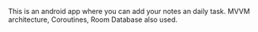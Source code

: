 This is an android app where you can add your notes an daily task.
MVVM architecture, Coroutines, Room Database also used.
